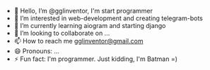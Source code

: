 - 👋 Hello, I’m @gglinventor, I'm start programmer
- 👀 I’m interested in web-development and creating telegram-bots
- 🌱 I’m currently learning aiogram and starting django
- 💞️ I’m looking to collaborate on ...
- 📫 How to reach me gglinventor@gmail.com
- 😄 Pronouns: ...
- ⚡ Fun fact: I'm programmer. Just kidding, I'm Batman =)

<!---
gglinventor/gglinventor is a ✨ special ✨ repository because its `README.md` (this file) appears on your GitHub profile.
You can click the Preview link to take a look at your changes.
--->
